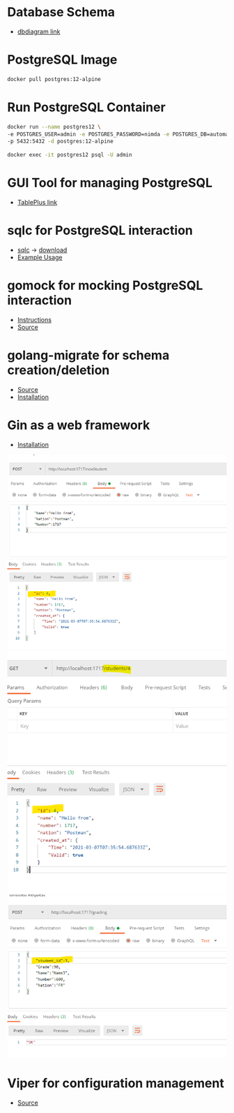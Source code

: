 # Database Schema
+ [dbdiagram link](https://dbdiagram.io/d/6029516c80d742080a3a7643)


# PostgreSQL Image
```bash
docker pull postgres:12-alpine
```

# Run PostgreSQL Container
```bash
docker run --name postgres12 \
-e POSTGRES_USER=admin -e POSTGRES_PASSWORD=nimda -e POSTGRES_DB=automation \
-p 5432:5432 -d postgres:12-alpine
```

```bash
docker exec -it postgres12 psql -U admin
```


# GUI Tool for managing PostgreSQL
- [TablePlus link](https://tableplus.com/blog/2019/10/tableplus-linux-installation.html)

# sqlc for PostgreSQL interaction

- [sqlc](https://docs.sqlc.dev/en/latest/overview/install.html) &rarr; [download](https://dl.equinox.io/sqlc/sqlc/stable)
- [Example Usage](https://www.youtube.com/watch?v=uBPXNREhZZw)


# gomock for mocking PostgreSQL interaction
- [Instructions](https://dev.to/techschoolguru/mock-db-for-testing-http-api-in-go-and-achieve-100-coverage-4pa9)
- [Source](https://github.com/golang/mock)

# golang-migrate for schema creation/deletion

- [Source](https://github.com/golang-migrate/migrate/tree/master/cmd/migrate)
- [Installation](https://packagecloud.io/golang-migrate/migrate/)


# Gin as a web framework

- [Installation](https://github.com/gin-gonic/gin#installation)

![POST](./images/POST.png)
![GET](./images/GET.png)
![POST for GRADING](./images/grading.png)

# Viper for configuration management

- [Source](https://github.com/spf13/viper)
